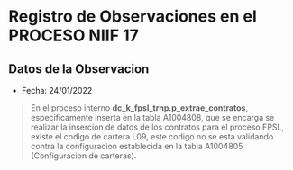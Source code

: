 # Registro de Observaciones en el PROCESO NIIF 17

## Datos de la Observacion

- Fecha: 24/01/2022

>En el proceso interno **dc_k_fpsl_trnp.p_extrae_contratos**, especificamente inserta en la tabla A1004808, que se encarga se realizar la
insercion de datos de los contratos para el proceso FPSL, existe el codigo de cartera L09, este codigo no se esta validando contra la configuracion
establecida en la tabla A1004805 (Configuracion de carteras).
